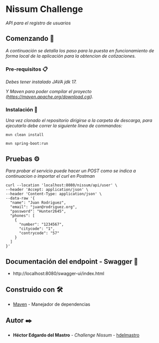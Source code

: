 # Nissum Challenge

_API para el registro de usuarios_

## Comenzando 🚀

_A continuación se detalla los paso para la puesta en funcionamiento de forma local de la aplicación para la obtencion de cotizaciones._

### Pre-requisitos 📋

_Debes tener instalado JAVA jdk 17._

_Y Maven para poder compilar el proyecto (https://maven.apache.org/download.cgi)._


### Instalación 🔧

_Una vez clonado el repositorio dirigirse a la carpeta de descarga, para ejecutarlo debe correr la siguiente linea de commandos:_

```
mvn clean install
```
```
mvn spring-boot:run
```

## Pruebas ⚙️

_Para probar el servicio puede hacer un POST como se indica a continuacion o importar el curl en Postman_

```
curl --location 'localhost:8080/nissum/api/user' \
--header 'Accept: application/json' \
--header 'Content-Type: application/json' \
--data-raw '{
  "name": "Juan Rodriguez",
  "email": "juan@rodriguez.org",
  "password": "Hunter2645",
  "phones": [
    {
      "number": "1234567",
      "citycode": "1",
      "contrycode": "57"
    }
  ]
}'
```

## Documentación del endpoint - Swagger 📖

* http://localhost:8080/swagger-ui/index.html


## Construido con 🛠️

* [Maven](https://maven.apache.org/) - Manejador de dependencias

## Autor ✒️

* **Héctor Edgardo del Mastro** - *Challenge Nissum* - [hdelmastro](https://github.com/hdelmastro)

